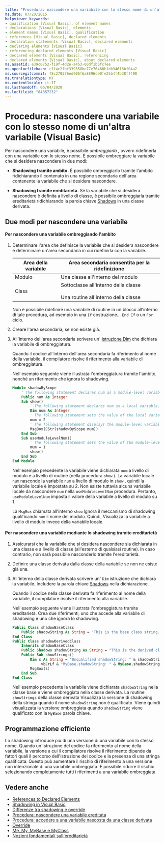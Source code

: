 ```yaml
---
title: "Procedura: nascondere una variabile con lo stesso nome di un'altra variabile"
ms.date: 07/20/2015
helpviewer_keywords:
- qualification [Visual Basic], of element names
- declarations [Visual Basic], elements
- element names [Visual Basic], qualification
- references [Visual Basic], declared elements
- declaration statements [Visual Basic], declared elements
- declaring elements [Visual Basic]
- referencing declared elements [Visual Basic]
- declared elements [Visual Basic], referencing
- declared elements [Visual Basic], about declared elements
ms.assetid: e39c0752-f19f-4d2e-a453-00df1b5fc7ee
ms.openlocfilehash: c1f4c2fbf339358be77e76468b1db94616bf04a2
ms.sourcegitcommit: f8c270376ed905f6a8896ce0fe25b4f4b38ff498
ms.translationtype: MT
ms.contentlocale: it-IT
ms.lasthandoff: 06/04/2020
ms.locfileid: "84357232"
---
```

# <a name="how-to-hide-a-variable-with-the-same-name-as-your-variable-visual-basic"></a>Procedura: nascondere una variabile con lo stesso nome di un'altra variabile (Visual Basic)

Per nascondere una variabile, è possibile *ombreggiarla* , ovvero ridefinerla con una variabile con lo stesso nome. È possibile ombreggiare la variabile che si desidera nascondere in due modi:

- **Shadowing tramite ambito.** È possibile ombreggiarlo tramite l'ambito ridichiarando il contenuto in una regione secondaria dell'area contenente la variabile che si desidera nascondere.

- **Shadowing tramite ereditarietà.** Se la variabile che si desidera nascondere è definita a livello di classe, è possibile ombreggiarla tramite ereditarietà ridichiarando la parola chiave [Shadows](../../../language-reference/modifiers/shadows.md) in una classe derivata.

## <a name="two-ways-to-hide-a-variable"></a>Due modi per nascondere una variabile

#### <a name="to-hide-a-variable-by-shadowing-it-through-scope"></a>Per nascondere una variabile ombreggiando l'ambito

1. Determinare l'area che definisce la variabile che si desidera nascondere e determinare un'area secondaria in cui ridefinirla con la variabile.

    |Area della variabile|Area secondaria consentita per la ridefinizione|
    |-----------------------|-------------------------------------------|
    |Modulo|Una classe all'interno del modulo|
    |Class|Sottoclasse all'interno della classe<br /><br /> Una routine all'interno della classe|

    Non è possibile ridefinire una variabile di routine in un blocco all'interno di tale procedura, ad esempio in una `If` costruzione... `End If` o un `For` ciclo.

2. Creare l'area secondaria, se non esiste già.

3. All'interno dell'area secondaria scrivere un' [istruzione Dim](../../../language-reference/statements/dim-statement.md) che dichiara la variabile di ombreggiatura.

    Quando il codice all'interno dell'area secondaria fa riferimento al nome della variabile, il compilatore risolve il riferimento alla variabile di ombreggiatura.

    Nell'esempio seguente viene illustrata l'ombreggiatura tramite l'ambito, nonché un riferimento che ignora lo shadowing.

    ```vb
    Module shadowByScope
        ' The following statement declares num as a module-level variable.
        Public num As Integer
        Sub show()
            ' The following statement declares num as a local variable.
            Dim num As Integer
            ' The following statement sets the value of the local variable.
            num = 2
            ' The following statement displays the module-level variable.
            MsgBox(CStr(shadowByScope.num))
        End Sub
        Sub useModuleLevelNum()
            ' The following statement sets the value of the module-level variable.
            num = 1
            show()
        End Sub
    End Module
    ```

    Nell'esempio precedente la variabile viene dichiarata `num` a livello di modulo e a livello di routine (nella procedura `show` ). La variabile locale `num` nasconde la variabile `num` a livello di modulo in `show` , quindi la variabile locale è impostata su 2. Non esiste tuttavia alcuna variabile locale da nascondere `num` nella `useModuleLevelNum` procedura. Pertanto, `useModuleLevelNum` imposta il valore della variabile a livello di modulo su 1.

    La `MsgBox` chiamata all'interno `show` Ignora il meccanismo di shadowing qualificando `num` il nome del modulo. Quindi, Visualizza la variabile a livello di modulo invece della variabile locale.

#### <a name="to-hide-a-variable-by-shadowing-it-through-inheritance"></a>Per nascondere una variabile mediante lo shadowing tramite ereditarietà

1. Assicurarsi che la variabile che si desidera nascondere sia dichiarata in una classe e a livello di classe (all'esterno di qualsiasi routine). In caso contrario, non sarà possibile nasconderlo tramite l'ereditarietà.

2. Definire una classe derivata dalla classe della variabile se non ne esiste già una.

3. All'interno della classe derivata scrivere un' `Dim` istruzione che dichiara la variabile. Includere la parola chiave [Shadows](../../../language-reference/modifiers/shadows.md) nella dichiarazione.

    Quando il codice nella classe derivata fa riferimento al nome della variabile, il compilatore risolve il riferimento alla variabile.

    Nell'esempio seguente viene illustrata l'ombreggiatura tramite ereditarietà. Crea due riferimenti, uno che accede alla variabile di shadowing e uno che ignora lo shadowing.

    ```vb
    Public Class shadowBaseClass
        Public shadowString As String = "This is the base class string."
    End Class
    Public Class shadowDerivedClass
        Inherits shadowBaseClass
        Public Shadows shadowString As String = "This is the derived class string."
        Public Sub showStrings()
            Dim s As String = "Unqualified shadowString: " & shadowString &
                 vbCrLf & "MyBase.shadowString: " & MyBase.shadowString
            MsgBox(s)
        End Sub
    End Class
    ```

    Nell'esempio precedente la variabile viene dichiarata `shadowString` nella classe base e viene ombreggiata nella classe derivata. La routine `showStrings` della classe derivata Visualizza la versione di shadowing della stringa quando il nome `shadowString` non è qualificato. Viene quindi visualizzata la versione ombreggiata quando `shadowString` viene qualificato con la `MyBase` parola chiave.

## <a name="robust-programming"></a>Programmazione efficiente

Lo shadowing introduce più di una versione di una variabile con lo stesso nome. Quando un'istruzione del codice fa riferimento al nome della variabile, la versione a cui il compilatore risolve il riferimento dipende da fattori quali il percorso dell'istruzione del codice e la presenza di una stringa qualificata. Questo può aumentare il rischio di riferimento a una versione non intenzionale di una variabile ombreggiata. È possibile ridurre il rischio selezionando completamente tutti i riferimenti a una variabile ombreggiata.

## <a name="see-also"></a>Vedere anche

- [References to Declared Elements](references-to-declared-elements.md)
- [Shadowing in Visual Basic](shadowing.md)
- [Differenze tra shadowing e override](differences-between-shadowing-and-overriding.md)
- [Procedura: nascondere una variabile ereditata](how-to-hide-an-inherited-variable.md)
- [Procedura: accedere a una variabile nascosta da una classe derivata](how-to-access-a-variable-hidden-by-a-derived-class.md)
- [Override](../../../language-reference/modifiers/overrides.md)
- [Me, My, MyBase e MyClass](../../program-structure/me-my-mybase-and-myclass.md)
- [Nozioni fondamentali sull'ereditarietà](../objects-and-classes/inheritance-basics.md)
